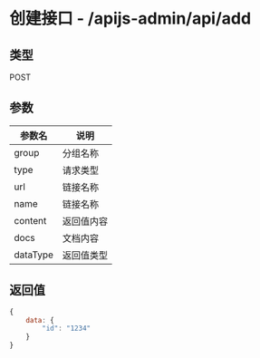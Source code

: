 # 创建接口 - /apijs-admin/api/add

## 类型

POST

## 参数

参数名 | 说明
--- | ---
group | 分组名称
type | 请求类型
url | 链接名称
name | 链接名称
content | 返回值内容
docs | 文档内容
dataType | 返回值类型

## 返回值

```js
{
    data: {
        "id": "1234"
    }
}
```
